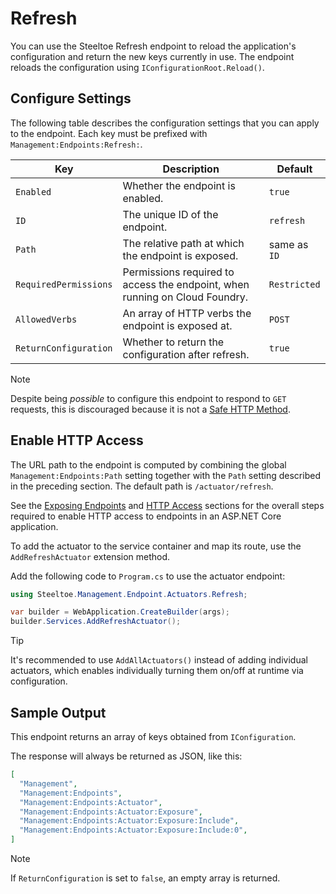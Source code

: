 # Refresh

You can use the Steeltoe Refresh endpoint to reload the application's configuration and return the new keys currently in use.
The endpoint reloads the configuration using `IConfigurationRoot.Reload()`.

## Configure Settings

The following table describes the configuration settings that you can apply to the endpoint.
Each key must be prefixed with `Management:Endpoints:Refresh:`.

| Key | Description | Default |
| --- | --- | --- |
| `Enabled` | Whether the endpoint is enabled. | `true` |
| `ID` | The unique ID of the endpoint. | `refresh` |
| `Path` | The relative path at which the endpoint is exposed. | same as `ID` |
| `RequiredPermissions` | Permissions required to access the endpoint, when running on Cloud Foundry. | `Restricted` |
| `AllowedVerbs` | An array of HTTP verbs the endpoint is exposed at. | `POST` |
| `ReturnConfiguration` | Whether to return the configuration after refresh. | `true` |

> [!NOTE]
> Despite being *possible* to configure this endpoint to respond to `GET` requests, 
> this is discouraged because it is not a [Safe HTTP Method](https://developer.mozilla.org/en-US/docs/Glossary/Safe/HTTP).

## Enable HTTP Access

The URL path to the endpoint is computed by combining the global `Management:Endpoints:Path` setting together with the `Path` setting described in the preceding section.
The default path is `/actuator/refresh`.

See the [Exposing Endpoints](./using-endpoints.md#exposing-endpoints) and [HTTP Access](./using-endpoints.md#http-access) sections for the overall steps required to enable HTTP access to endpoints in an ASP.NET Core application.

To add the actuator to the service container and map its route, use the `AddRefreshActuator` extension method.

Add the following code to `Program.cs` to use the actuator endpoint:

```csharp
using Steeltoe.Management.Endpoint.Actuators.Refresh;

var builder = WebApplication.CreateBuilder(args);
builder.Services.AddRefreshActuator();
```

> [!TIP]
> It's recommended to use `AddAllActuators()` instead of adding individual actuators,
> which enables individually turning them on/off at runtime via configuration.

## Sample Output

This endpoint returns an array of keys obtained from `IConfiguration`.

The response will always be returned as JSON, like this:

```json
[
  "Management",
  "Management:Endpoints",
  "Management:Endpoints:Actuator",
  "Management:Endpoints:Actuator:Exposure",
  "Management:Endpoints:Actuator:Exposure:Include",
  "Management:Endpoints:Actuator:Exposure:Include:0",
]
```

> [!NOTE]
> If `ReturnConfiguration` is set to `false`, an empty array is returned.
